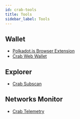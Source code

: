 ```yaml
---
id: crab-tools
title: Tools
sidebar_label: Tools
---
```


## Wallet

-  [Polkadot.js Browser Extension](https://github.com/polkadot-js/extension)
-  [Crab Web Wallet](https://apps.darwinia.network/#/accounts)

## Explorer 

- [Crab Subscan](https://crab.subscan.io/)

## Networks Monitor

- [Crab Telemetry](https://telemetry.polkadot.io/#list/crab)

